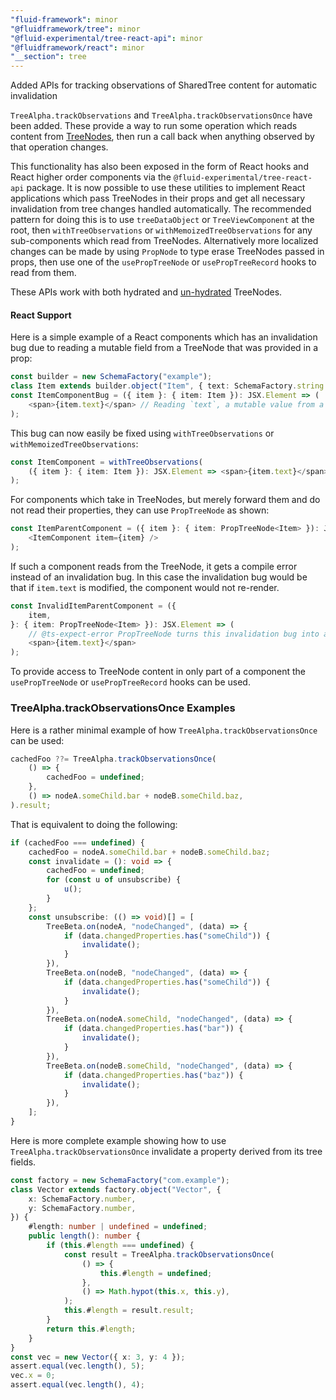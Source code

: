 ```yaml
---
"fluid-framework": minor
"@fluidframework/tree": minor
"@fluid-experimental/tree-react-api": minor
"@fluidframework/react": minor
"__section": tree
---
```

Added APIs for tracking observations of SharedTree content for automatic invalidation

`TreeAlpha.trackObservations` and `TreeAlpha.trackObservationsOnce` have been added.
These provide a way to run some operation which reads content from [TreeNodes](https://fluidframework.com/docs/api/tree/treenode-class), then run a call back when anything observed by that operation changes.

This functionality has also been exposed in the form of React hooks and React higher order components via the `@fluid-experimental/tree-react-api` package.
It is now possible to use these utilities to implement React applications which pass TreeNodes in their props and get all necessary invalidation from tree changes handled automatically.
The recommended pattern for doing this is to use `treeDataObject` or `TreeViewComponent` at the root, then `withTreeObservations` or `withMemoizedTreeObservations` for any sub-components which read from TreeNodes.
Alternatively more localized changes can be made by using `PropNode` to type erase TreeNodes passed in props, then use one of the `usePropTreeNode` or `usePropTreeRecord` hooks to read from them.

These APIs work with both hydrated and [un-hydrated](https://fluidframework.com/docs/api/tree/unhydrated-typealias) TreeNodes.

#### React Support

Here is a simple example of a React components which has an invalidation bug due to reading a mutable field from a TreeNode that was provided in a prop:

```typescript
const builder = new SchemaFactory("example");
class Item extends builder.object("Item", { text: SchemaFactory.string }) {}
const ItemComponentBug = ({ item }: { item: Item }): JSX.Element => (
	<span>{item.text}</span> // Reading `text`, a mutable value from a React prop, causes an invalidation bug.
);
```

This bug can now easily be fixed using `withTreeObservations` or `withMemoizedTreeObservations`:

```typescript
const ItemComponent = withTreeObservations(
	({ item }: { item: Item }): JSX.Element => <span>{item.text}</span>,
);
```

For components which take in TreeNodes, but merely forward them and do not read their properties, they can use `PropTreeNode` as shown:

```typescript
const ItemParentComponent = ({ item }: { item: PropTreeNode<Item> }): JSX.Element => (
	<ItemComponent item={item} />
);
```

If such a component reads from the TreeNode, it gets a compile error instead of an invalidation bug.
In this case the invalidation bug would be that if `item.text` is modified, the component would not re-render.

```typescript
const InvalidItemParentComponent = ({
	item,
}: { item: PropTreeNode<Item> }): JSX.Element => (
	// @ts-expect-error PropTreeNode turns this invalidation bug into a compile error
	<span>{item.text}</span>
);
```

To provide access to TreeNode content in only part of a component the `usePropTreeNode` or `usePropTreeRecord` hooks can be used.


### TreeAlpha.trackObservationsOnce Examples

Here is a rather minimal example of how `TreeAlpha.trackObservationsOnce` can be used:

```typescript
cachedFoo ??= TreeAlpha.trackObservationsOnce(
	() => {
		cachedFoo = undefined;
	},
	() => nodeA.someChild.bar + nodeB.someChild.baz,
).result;
```

That is equivalent to doing the following:

```typescript
if (cachedFoo === undefined) {
	cachedFoo = nodeA.someChild.bar + nodeB.someChild.baz;
	const invalidate = (): void => {
		cachedFoo = undefined;
		for (const u of unsubscribe) {
			u();
		}
	};
	const unsubscribe: (() => void)[] = [
		TreeBeta.on(nodeA, "nodeChanged", (data) => {
			if (data.changedProperties.has("someChild")) {
				invalidate();
			}
		}),
		TreeBeta.on(nodeB, "nodeChanged", (data) => {
			if (data.changedProperties.has("someChild")) {
				invalidate();
			}
		}),
		TreeBeta.on(nodeA.someChild, "nodeChanged", (data) => {
			if (data.changedProperties.has("bar")) {
				invalidate();
			}
		}),
		TreeBeta.on(nodeB.someChild, "nodeChanged", (data) => {
			if (data.changedProperties.has("baz")) {
				invalidate();
			}
		}),
	];
}
```

Here is more complete example showing how to use `TreeAlpha.trackObservationsOnce` invalidate a property derived from its tree fields.

```typescript
const factory = new SchemaFactory("com.example");
class Vector extends factory.object("Vector", {
	x: SchemaFactory.number,
	y: SchemaFactory.number,
}) {
	#length: number | undefined = undefined;
	public length(): number {
		if (this.#length === undefined) {
			const result = TreeAlpha.trackObservationsOnce(
				() => {
					this.#length = undefined;
				},
				() => Math.hypot(this.x, this.y),
			);
			this.#length = result.result;
		}
		return this.#length;
	}
}
const vec = new Vector({ x: 3, y: 4 });
assert.equal(vec.length(), 5);
vec.x = 0;
assert.equal(vec.length(), 4);
```
